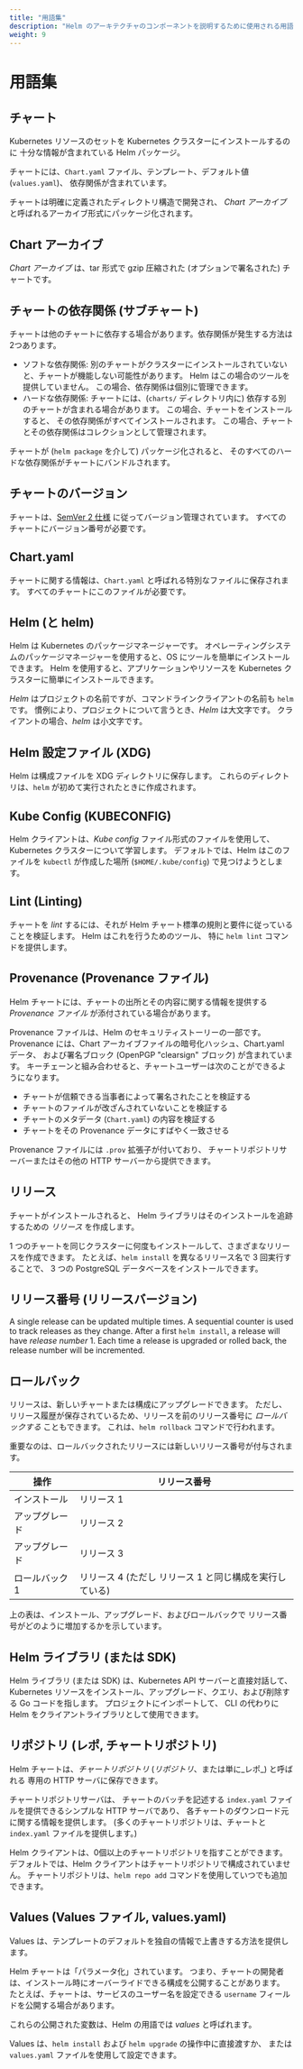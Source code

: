 ```yaml
---
title: "用語集" 
description: "Helm のアーキテクチャのコンポーネントを説明するために使用される用語。"
weight: 9
---
```


# 用語集

## チャート

Kubernetes リソースのセットを Kubernetes クラスターにインストールするのに
十分な情報が含まれている Helm パッケージ。

チャートには、`Chart.yaml` ファイル、テンプレート、デフォルト値 (`values.yaml`)、
依存関係が含まれています。

チャートは明確に定義されたディレクトリ構造で開発され、
_Chart アーカイブ_ と呼ばれるアーカイブ形式にパッケージ化されます。

## Chart アーカイブ

_Chart アーカイブ_ は、tar 形式で gzip 圧縮された (オプションで署名された) チャートです。

## チャートの依存関係 (サブチャート)

チャートは他のチャートに依存する場合があります。依存関係が発生する方法は2つあります。

- ソフトな依存関係: 別のチャートがクラスターにインストールされていないと、チャートが機能しない可能性があります。
  Helm はこの場合のツールを提供していません。
  この場合、依存関係は個別に管理できます。
- ハードな依存関係: チャートには、(`charts/` ディレクトリ内に) 依存する別のチャートが含まれる場合があります。
  この場合、チャートをインストールすると、
  その依存関係がすべてインストールされます。
  この場合、チャートとその依存関係はコレクションとして管理されます。

チャートが (`helm package` を介して) パッケージ化されると、
そのすべてのハードな依存関係がチャートにバンドルされます。

## チャートのバージョン

チャートは、[SemVer 2 仕様](https://semver.org) に従ってバージョン管理されています。
すべてのチャートにバージョン番号が必要です。

## Chart.yaml

チャートに関する情報は、`Chart.yaml` と呼ばれる特別なファイルに保存されます。
すべてのチャートにこのファイルが必要です。

## Helm (と helm)

Helm は Kubernetes のパッケージマネージャーです。
オペレーティングシステムのパッケージマネージャーを使用すると、OS にツールを簡単にインストールできます。
Helm を使用すると、アプリケーションやリソースを Kubernetes クラスターに簡単にインストールできます。

_Helm_ はプロジェクトの名前ですが、コマンドラインクライアントの名前も `helm` です。
慣例により、プロジェクトについて言うとき、_Helm_ は大文字です。
クライアントの場合、_helm_ は小文字です。

## Helm 設定ファイル (XDG)

Helm は構成ファイルを XDG ディレクトリに保存します。
これらのディレクトリは、`helm` が初めて実行されたときに作成されます。

## Kube Config (KUBECONFIG)

Helm クライアントは、_Kube config_ ファイル形式のファイルを使用して、
Kubernetes クラスターについて学習します。
デフォルトでは、Helm はこのファイルを `kubectl` が作成した場所 (`$HOME/.kube/config`) で見つけようとします。

## Lint (Linting)

チャートを _lint_ するには、それが Helm チャート標準の規則と要件に従っていることを検証します。
Helm はこれを行うためのツール、
特に `helm lint` コマンドを提供します。

## Provenance (Provenance ファイル)

Helm チャートには、チャートの出所とその内容に関する情報を提供する
_Provenance ファイル_ が添付されている場合があります。

Provenance ファイルは、Helm のセキュリティストーリーの一部です。
Provenance には、Chart アーカイブファイルの暗号化ハッシュ、Chart.yaml データ、
および署名ブロック (OpenPGP "clearsign" ブロック) が含まれています。
キーチェーンと組み合わせると、チャートユーザーは次のことができるようになります。

- チャートが信頼できる当事者によって署名されたことを検証する
- チャートのファイルが改ざんされていないことを検証する
- チャートのメタデータ (`Chart.yaml`) の内容を検証する
- チャートをその Provenance データにすばやく一致させる

Provenance ファイルには `.prov` 拡張子が付いており、
チャートリポジトリサーバーまたはその他の HTTP サーバーから提供できます。

## リリース

チャートがインストールされると、
Helm ライブラリはそのインストールを追跡するための _リリース_ を作成します。

1 つのチャートを同じクラスターに何度もインストールして、さまざまなリリースを作成できます。
たとえば、`helm install` を異なるリリース名で 3 回実行することで、
3 つの PostgreSQL データベースをインストールできます。

## リリース番号 (リリースバージョン)

A single release can be updated multiple times. A sequential counter is used to
track releases as they change. After a first `helm install`, a release will have
_release number_ 1. Each time a release is upgraded or rolled back, the release
number will be incremented.

## ロールバック

リリースは、新しいチャートまたは構成にアップグレードできます。
ただし、リリース履歴が保存されているため、リリースを前のリリース番号に _ロールバックする_ こともできます。
これは、`helm rollback` コマンドで行われます。

重要なのは、ロールバックされたリリースには新しいリリース番号が付与されます。

| 操作  | リリース番号                                       |
|------------|------------------------------------------------------|
| インストール    | リリース 1                                            |
| アップグレード    | リリース 2                                            |
| アップグレード    | リリース 3                                            |
| ロールバック 1 | リリース 4 (ただし リリース 1 と同じ構成を実行している) |

上の表は、インストール、アップグレード、およびロールバックで
リリース番号がどのように増加するかを示しています。

## Helm ライブラリ (または SDK)

Helm ライブラリ (または SDK) は、Kubernetes API サーバーと直接対話して、
Kubernetes リソースをインストール、アップグレード、クエリ、および削除する Go コードを指します。
プロジェクトにインポートして、
CLI の代わりに Helm をクライアントライブラリとして使用できます。

## リポジトリ (レポ, チャートリポジトリ)

Helm チャートは、_チャートリポジトリ_ (_リポジトリ_、または単に_レポ_) と呼ばれる
専用の HTTP サーバに保存できます。

チャートリポジトリサーバは、
チャートのバッチを記述する `index.yaml` ファイルを提供できるシンプルな HTTP サーバであり、
各チャートのダウンロード元に関する情報を提供します。
(多くのチャートリポジトリは、チャートと `index.yaml` ファイルを提供します。)

Helm クライアントは、0個以上のチャートリポジトリを指すことができます。
デフォルトでは、Helm クライアントはチャートリポジトリで構成されていません。
チャートリポジトリは、`helm repo add` コマンドを使用していつでも追加できます。

## Values (Values ファイル, values.yaml)

Values は、テンプレートのデフォルトを独自の情報で上書きする方法を提供します。

Helm チャートは「パラメータ化」されています。
つまり、チャートの開発者は、インストール時にオーバーライドできる構成を公開することがあります。
たとえば、チャートは、サービスのユーザー名を設定できる `username` フィールドを公開する場合があります。

これらの公開された変数は、Helm の用語では _values_ と呼ばれます。

Values は、`helm install` および `helm upgrade` の操作中に直接渡すか、
または `values.yaml` ファイルを使用して設定できます。
